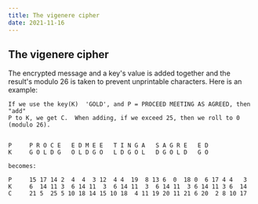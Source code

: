 ```yaml
---
title: The vigenere cipher
date: 2021-11-16
---
```

## The vigenere cipher

The encrypted message and a key's value is added together and the result\'s modulo 26 is taken to prevent unprintable characters. Here is an example:

    If we use the key(K)  'GOLD', and P = PROCEED MEETING AS AGREED, then "add"
    P to K, we get C.  When adding, if we exceed 25, then we roll to 0 (modulo 26).


    P     P R O C E   E D M E E   T I N G A   S A G R E   E D
    K     G O L D G   O L D G O   L D G O L   D G O L D   G O

    becomes:

    P     15 17 14 2  4  4  3 12  4 4  19  8 13 6  0  18 0  6 17 4 4   3
    K     6  14 11 3  6 14 11  3  6 14 11  3  6 14 11  3 6 14 11 3 6  14
    C     21 5  25 5 10 18 14 15 10 18  4 11 19 20 11 21 6 20  2 8 10 17